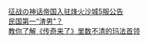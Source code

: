   
[征战の神话帝国入驻烽火沙城5服公告](http://www.dianyue.me/archives/781/8k8yde39sp5tp2cs/)  
[民国第一“渣男”？](http://www.dianyue.me/archives/489/dnmfwrs1swf37tf7/)  
[教你了解《传奇来了》里数不清的玛法首领](http://www.dianyue.me/archives/082/ldmcbn40o707w6mh/)
